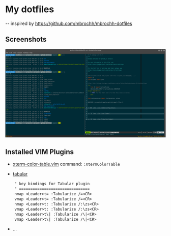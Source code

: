 My dotfiles
===========
-- inspired by https://github.com/mbrochh/mbrochh-dotfiles


Screenshots
-----------
![screenshot 1](screenshots/screenshot-01.png "Screenshot 1")


Installed VIM Plugins
---------------------

* [xterm-color-table.vim](https://github.com/guns/xterm-color-table.vim)
  command: `:XtermColorTable`

* [tabular](https://github.com/godlygeek/tabular)
```
    " key bindings for Tabular plugin
    " ===============================
    nmap <Leader>t= :Tabularize /=<CR>
    vmap <Leader>t= :Tabularize /=<CR>
    nmap <Leader>t: :Tabularize /:\zs<CR>
    vmap <Leader>t: :Tabularize /:\zs<CR>
    nmap <Leader>t\| :Tabularize /\|<CR>
    vmap <Leader>t\| :Tabularize /\|<CR>
```
  
* ...
